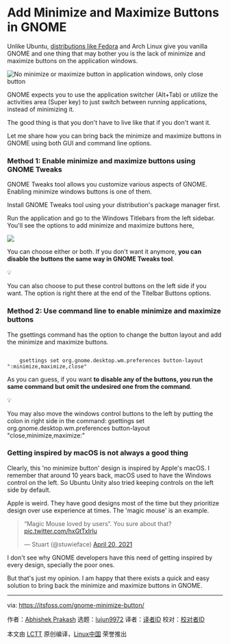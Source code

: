 [#]: subject: "Add Minimize and Maximize Buttons in GNOME"
[#]: via: "https://itsfoss.com/gnome-minimize-button/"
[#]: author: "Abhishek Prakash https://itsfoss.com/author/abhishek/"
[#]: collector: "lujun9972/lctt-scripts-1693450080"
[#]: translator: " "
[#]: reviewer: " "
[#]: publisher: " "
[#]: url: " "

Add Minimize and Maximize Buttons in GNOME
======

Unlike Ubuntu, [distributions like Fedora][1] and Arch Linux give you vanilla GNOME and one thing that may bother you is the lack of minimize and maximize buttons on the application windows.

![No minimize or maximize button in application windows, only close button][2]

GNOME expects you to use the application switcher (Alt+Tab) or utilize the activities area (Super key) to just switch between running applications, instead of minimizing it.

The good thing is that you don't have to live like that if you don't want it.

Let me share how you can bring back the minimize and maximize buttons in GNOME using both GUI and command line options.

### Method 1: Enable minimize and maximize buttons using GNOME Tweaks

GNOME Tweaks tool allows you customize various aspects of GNOME. Enabling minimize windows buttons is one of them.

Install GNOME Tweaks tool using your distribution's package manager first.

Run the application and go to the Windows Titlebars from the left sidebar. You'll see the options to add minimize and maximize buttons here,

![][3]

You can choose either or both. If you don't want it anymore, **you can disable the buttons the same way in GNOME Tweaks tool**.

💡

You can also choose to put these control buttons on the left side if you want. The option is right there at the end of the Titelbar Buttons options.

### Method 2: Use command line to enable minimize and maximize buttons

The gsettings command has the option to change the button layout and add the minimize and maximize buttons.

```

    gsettings set org.gnome.desktop.wm.preferences button-layout ":minimize,maximize,close"

```

As you can guess, if you want **to disable any of the buttons, you run the same command but omit the undesired one from the command**.

💡

You may also move the windows control buttons to the left by putting the colon in right side in the command:
gsettings set org.gnome.desktop.wm.preferences button-layout "close,minimize,maximize:"

### Getting inspired by macOS is not always a good thing

Clearly, this 'no minimize button' design is inspired by Apple's macOS. I remember that around 10 years back, macOS used to have the Windows control on the left. So Ubuntu Unity also tried keeping controls on the left side by default.

Apple is weird. They have good designs most of the time but they prioritize design over use experience at times. The 'magic mouse' is an example.

> “Magic Mouse loved by users”. You sure about that? [pic.twitter.com/hxGtTxIrlu][4]
>
> — Stuart (@stuwieface) [April 20, 2021][5]

I don't see why GNOME developers have this need of getting inspired by every design, specially the poor ones.

But that's just my opinion. I am happy that there exists a quick and easy solution to bring back the minimize and maximize buttons in GNOME.

--------------------------------------------------------------------------------

via: https://itsfoss.com/gnome-minimize-button/

作者：[Abhishek Prakash][a]
选题：[lujun9972][b]
译者：[译者ID](https://github.com/译者ID)
校对：[校对者ID](https://github.com/校对者ID)

本文由 [LCTT](https://github.com/LCTT/TranslateProject) 原创编译，[Linux中国](https://linux.cn/) 荣誉推出

[a]: https://itsfoss.com/author/abhishek/
[b]: https://github.com/lujun9972
[1]: https://itsfoss.com/best-fedora-linux-distributions/
[2]: https://itsfoss.com/content/images/2023/10/missing-minimize-button-gnome.png
[3]: https://itsfoss.com/content/images/2023/10/enable-minimize-maximize-windows-option-gnome-tweaks.png
[4]: https://t.co/hxGtTxIrlu
[5]: https://twitter.com/stuwieface/status/1384561367223521286?ref_src=twsrc%5Etfw
